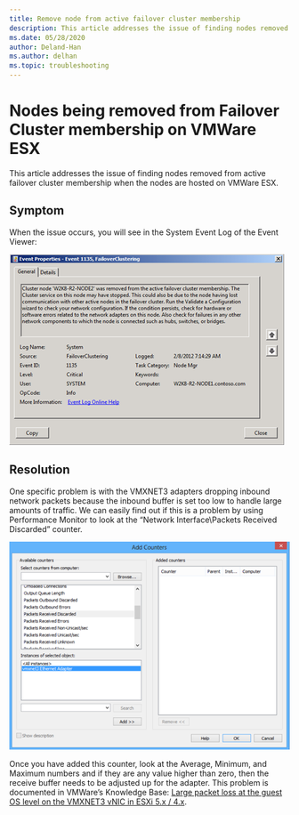 ```yaml
---
title: Remove node from active failover cluster membership
description: This article addresses the issue of finding nodes removed from active failover cluster membership.
ms.date: 05/28/2020
author: Deland-Han
ms.author: delhan
ms.topic: troubleshooting
---
```

# Nodes being removed from Failover Cluster membership on VMWare ESX

This article addresses the issue of finding nodes removed from active failover cluster membership when the nodes are hosted on VMWare ESX.

## Symptom

When the issue occurs, you will see in the System Event Log of the Event Viewer:

![Event 1135](media/nodes-failover-cluster-vmware/1135.png)

## Resolution

One specific problem is with the VMXNET3 adapters dropping inbound network packets because the inbound buffer is set too low to handle large amounts of traffic. We can easily find out if this is a problem by using Performance Monitor to look at the “Network Interface\Packets Received Discarded” counter.

![Add Counters](media/nodes-failover-cluster-vmware/0527.png)

Once you have added this counter, look at the Average, Minimum, and Maximum numbers and if they are any value higher than zero, then the receive buffer needs to be adjusted up for the adapter. This problem is documented in VMWare’s Knowledge Base: [Large packet loss at the guest OS level on the VMXNET3 vNIC in ESXi 5.x / 4.x](https://kb.vmware.com/s/article/2039495).
